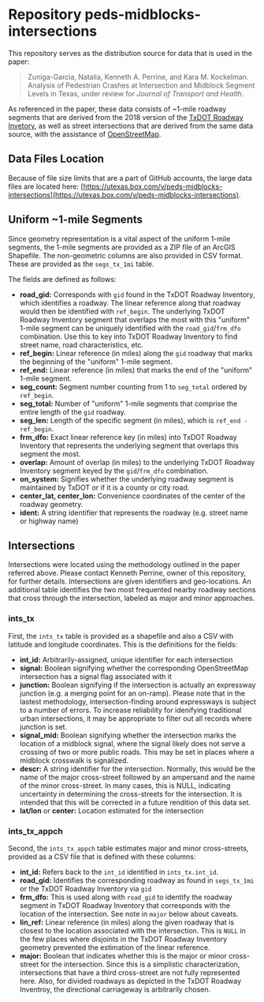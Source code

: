 # Repository peds-midblocks-intersections

This repository serves as the distribution source for data that is used in the paper:

> Zuniga-Garcia, Natalia, Kenneth A. Perrine, and Kara M. Kockelman. Analysis of Pedestrian Crashes at Intersection and Midblock Segment Levels in Texas, under review for *Journal of Transport and Health*.

As referenced in the paper, these data consists of ~1-mile roadway segments that are derived from the 2018 version of the [TxDOT Roadway Invetory](https://www.txdot.gov/inside-txdot/division/transportation-planning/roadway-inventory.html), as well as street intersections that are derived from the same data source, with the assistance of [OpenStreetMap](https://www.openstreetmap.org/).

## Data Files Location

Because of file size limits that are a part of GitHub accounts, the large data files are located here: [https://utexas.box.com/v/peds-midblocks-intersections](https://utexas.box.com/v/peds-midblocks-intersections).

## Uniform ~1-mile Segments

Since geometry representation is a vital aspect of the uniform 1-mile segments, the 1-mile segments are provided as a ZIP file of an ArcGIS Shapefile. The non-geometric columns are also provided in CSV format. These are provided as the `segs_tx_1mi` table.

The fields are defined as follows:

* **road_gid:** Corresponds with `gid` found in the TxDOT Roadway Inventory, which identifies a roadway. The linear reference along that roadway would then be identified with `ref_begin`. The underlying TxDOT Roadway Inventory segment that overlaps the most with this "uniform" 1-mile segment can be uniquely identified with the `road_gid`/`frm_dfo` combination. Use this to key into TxDOT Roadway Inventory to find street name, road characteristics, etc.
* **ref_begin:** Linear reference (in miles) along the `gid` roadway that marks the beginning of the "uniform" 1-mile segment.
* **ref_end:** Linear reference (in miles) that marks the end of the "uniform" 1-mile segment.
* **seg_count:** Segment number counting from 1 to `seg_total` ordered by `ref_begin`.
* **seg_total:** Number of "uniform" 1-mile segments that comprise the entire length of the `gid` roadway.
* **seg_len:** Length of the specific segment (in miles), which is `ref_end - ref_begin`.
* **frm_dfo:** Exact linear reference key (in miles) into TxDOT Roadway Inventory that represents the underlying segment that overlaps this segment the most.
* **overlap:** Amount of overlap (in miles) to the underlying TxDOT Roadway Inventory segment keyed by the `gid`/`frm_dfo` combination.
* **on_system:** Signifies whether the underlying roadway segment is maintained by TxDOT or if it is a county or city road.
* **center_lat, center_lon:** Convenience coordinates of the center of the roadway geometry.
* **ident:** A string identifier that represents the roadway (e.g. street name or highway name)

## Intersections

Intersections were located using the methodology outlined in the paper referred above. Please contact Kenneth Perrine, owner of this repository, for further details. Intersections are given identifiers and geo-locations. An additional table identifies the two most frequented nearby roadway sections that cross through the intersection, labeled as major and minor approaches.

### ints_tx

First, the `ints_tx` table is provided as a shapefile and also a CSV with latitude and longitude coordinates. This is the definitions for the fields:

* **int_id:** Arbitrarily-assigned, unique identifier for each intersection
* **signal:** Boolean signifying whether the corresponding OpenStreetMap intersection has a signal flag associated with it
* **junction:** Boolean signifying if the intersection is actually an expressway junction (e.g. a merging point for an on-ramp). Please note that in the lastest methodology, intersection-finding around expressways is subject to a number of errors. To increase reliability for idenifying traditional urban intersections, it may be appropriate to filter out all records where junction is set.
* **signal_mid:** Boolean signifying whether the intersection marks the location of a midblock signal, where the signal likely does not serve a crossing of two or more public roads. This may be set in places where a midblock crosswalk is signalized.
* **descr:** A string identifier for the intersection. Normally, this would be the name of the major cross-street followed by an ampersand and the name of the minor cross-street. In many cases, this is NULL, indicating uncertainty in determining the cross-streets for the intersection. It is intended that this will be corrected in a future rendition of this data set.
* **lat/lon** or **center:** Location estimated for the intersection

### ints_tx_appch

Second, the `ints_tx_appch` table estimates major and minor cross-streets, provided as a CSV file that is defined with these columns:

* **int_id:** Refers back to the `int_id` identified in `ints_tx.int_id`.
* **road_gid:** Identifies the corresponding roadway as found in `segs_tx_1mi` or the TxDOT Roadway Inventory via `gid`
* **frm_dfo:** This is used along with `road_gid` to identify the roadway segment in TxDOT Roadway Inventory that corresponds with the location of the intersection. See note in `major` below about caveats.
* **lin_ref:** Linear reference (in miles) along the given roadway that is closest to the location associated with the intersection. This is `NULL` in the few places where disjoints in the TxDOT Roadway Inventory geometry prevented the estimation of the linear reference.
* **major:** Boolean that indicates whether this is the major or minor cross-street for the intersection. Since this is a simplistic characterization, intersections that have a third cross-street are not fully represented here. Also, for divided roadways as depicted in the TxDOT Roadway Inventroy, the directional carriageway is arbitrarily chosen.
